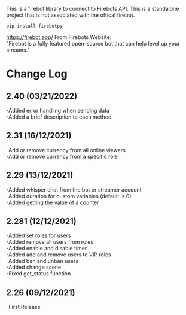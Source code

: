 This is a firebot library to connect to Firebots API. This is a standalone project that is not associated with the offical firebot. <br>

```
pip install firebotpy
```

https://firebot.app/
From Firebots Website: <br>
"Firebot is a fully featured open-source bot that can help level up your streams." <br>

# Change Log

## 2.40 (03/21/2022)
-Added error handling when sending data <br>
-Added a brief description to each method <br>

## 2.31 (16/12/2021)

-Add or remove currency from all online viewers <br>
-Add or remove currency from a specific role <br>

## 2.29 (13/12/2021)

-Added whisper chat from the bot or streamer account <br>
-Added duration for custom variables (default is 0) <br>
-Added getting the value of a counter <br>

## 2.281 (12/12/2021)

-Added set roles for users <br>
-Added remove all users from roles <br>
-Added enable and disable timer <br>
-Added add and remove users to VIP roles <br>
-Added ban and unban users <br>
-Added change scene <br>
-Fixed get_status function <br>

## 2.26 (09/12/2021)

-First Release <br>
